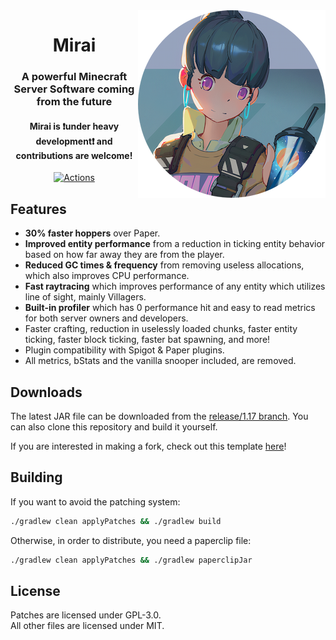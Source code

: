 <img src="logo.webp" alt="Mirai Face" align="right">
<div align="center">
  <h1>Mirai</h1>
  <h3>A powerful Minecraft Server Software coming from the future</h3>
  <h4>Mirai is ❗under heavy development❗ and contributions are welcome!</h4>

[![Actions](https://img.shields.io/github/workflow/status/etil2jz/Mirai/Build)](https://github.com/etil2jz/Mirai/actions)
</div>

## Features

- **30% faster hoppers** over Paper.
- **Improved entity performance** from a reduction in ticking entity behavior based on how far away they are from the player.
- **Reduced GC times & frequency** from removing useless allocations, which also improves CPU performance.
- **Fast raytracing** which improves performance of any entity which utilizes line of sight, mainly Villagers.
- **Built-in profiler** which has 0 performance hit and easy to read metrics for both server owners and developers.
- Faster crafting, reduction in uselessly loaded chunks, faster entity ticking, faster block ticking, faster bat spawning, and more!
- Plugin compatibility with Spigot & Paper plugins.
- All metrics, bStats and the vanilla snooper included, are removed.

## Downloads
The latest JAR file can be downloaded from the [release/1.17 branch](https://github.com/etil2jz/Mirai/raw/release/1.17/Mirai-1.17.1-R0.1-SNAPSHOT.jar). You can also clone this repository and build it yourself.

If you are interested in making a fork, check out this template [here](https://github.com/PaperMC/paperweight-examples)!

## Building

If you want to avoid the patching system:

```bash
./gradlew clean applyPatches && ./gradlew build
```

Otherwise, in order to distribute, you need a paperclip file:

```bash
./gradlew clean applyPatches && ./gradlew paperclipJar
```

## License
Patches are licensed under GPL-3.0.  
All other files are licensed under MIT.
